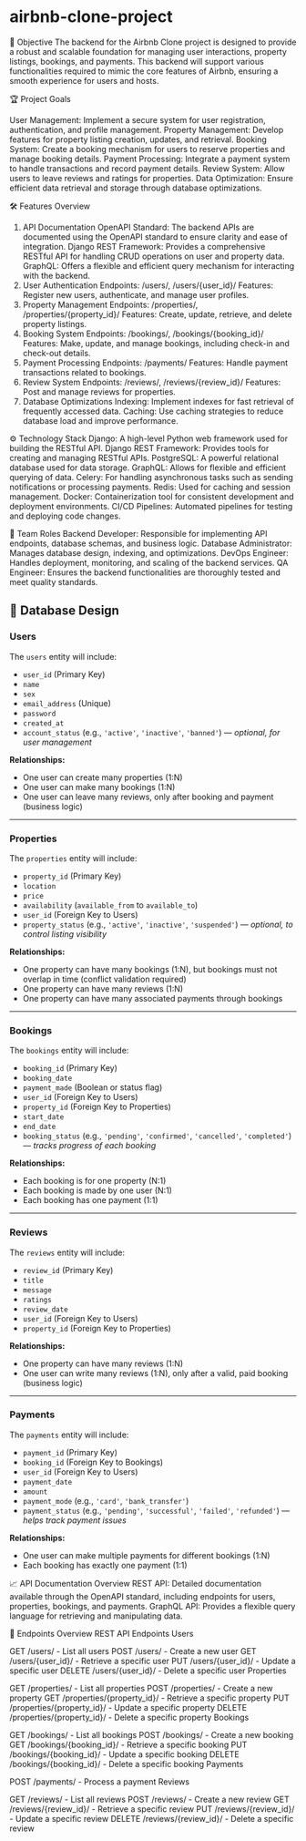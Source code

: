 # airbnb-clone-project

🚀 Objective
The backend for the Airbnb Clone project is designed to provide a robust and scalable foundation for managing user interactions, property listings, bookings, and payments. This backend will support various functionalities required to mimic the core features of Airbnb, ensuring a smooth experience for users and hosts.

🏆 Project Goals

User Management: Implement a secure system for user registration, authentication, and profile management.
Property Management: Develop features for property listing creation, updates, and retrieval.
Booking System: Create a booking mechanism for users to reserve properties and manage booking details.
Payment Processing: Integrate a payment system to handle transactions and record payment details.
Review System: Allow users to leave reviews and ratings for properties.
Data Optimization: Ensure efficient data retrieval and storage through database optimizations.

🛠️ Features Overview

1. API Documentation
OpenAPI Standard: The backend APIs are documented using the OpenAPI standard to ensure clarity and ease of integration.
Django REST Framework: Provides a comprehensive RESTful API for handling CRUD operations on user and property data.
GraphQL: Offers a flexible and efficient query mechanism for interacting with the backend.
2. User Authentication
Endpoints: /users/, /users/{user_id}/
Features: Register new users, authenticate, and manage user profiles.
3. Property Management
Endpoints: /properties/, /properties/{property_id}/
Features: Create, update, retrieve, and delete property listings.
4. Booking System
Endpoints: /bookings/, /bookings/{booking_id}/
Features: Make, update, and manage bookings, including check-in and check-out details.
5. Payment Processing
Endpoints: /payments/
Features: Handle payment transactions related to bookings.
6. Review System
Endpoints: /reviews/, /reviews/{review_id}/
Features: Post and manage reviews for properties.
7. Database Optimizations
Indexing: Implement indexes for fast retrieval of frequently accessed data.
Caching: Use caching strategies to reduce database load and improve performance.

⚙️ Technology Stack
Django: A high-level Python web framework used for building the RESTful API.
Django REST Framework: Provides tools for creating and managing RESTful APIs.
PostgreSQL: A powerful relational database used for data storage.
GraphQL: Allows for flexible and efficient querying of data.
Celery: For handling asynchronous tasks such as sending notifications or processing payments.
Redis: Used for caching and session management.
Docker: Containerization tool for consistent development and deployment environments.
CI/CD Pipelines: Automated pipelines for testing and deploying code changes.

👥 Team Roles
Backend Developer: Responsible for implementing API endpoints, database schemas, and business logic.
Database Administrator: Manages database design, indexing, and optimizations.
DevOps Engineer: Handles deployment, monitoring, and scaling of the backend services.
QA Engineer: Ensures the backend functionalities are thoroughly tested and meet quality standards.
## 🧑 Database Design

### Users
The `users` entity will include:
- `user_id` (Primary Key)
- `name`
- `sex`
- `email_address` (Unique)
- `password`
- `created_at`
- `account_status` (e.g., `'active'`, `'inactive'`, `'banned'`) — *optional, for user management*

**Relationships:**
- One user can create many properties (1:N)
- One user can make many bookings (1:N)
- One user can leave many reviews, only after booking and payment (business logic)

---

### Properties
The `properties` entity will include:
- `property_id` (Primary Key)
- `location`
- `price`
- `availability` (`available_from` to `available_to`)
- `user_id` (Foreign Key to Users)
- `property_status` (e.g., `'active'`, `'inactive'`, `'suspended'`) — *optional, to control listing visibility*

**Relationships:**
- One property can have many bookings (1:N), but bookings must not overlap in time (conflict validation required)
- One property can have many reviews (1:N)
- One property can have many associated payments through bookings

---

### Bookings
The `bookings` entity will include:
- `booking_id` (Primary Key)
- `booking_date`
- `payment_made` (Boolean or status flag)
- `user_id` (Foreign Key to Users)
- `property_id` (Foreign Key to Properties)
- `start_date`
- `end_date`
- `booking_status` (e.g., `'pending'`, `'confirmed'`, `'cancelled'`, `'completed'`) — *tracks progress of each booking*

**Relationships:**
- Each booking is for one property (N:1)
- Each booking is made by one user (N:1)
- Each booking has one payment (1:1)

---

### Reviews
The `reviews` entity will include:
- `review_id` (Primary Key)
- `title`
- `message`
- `ratings`
- `review_date`
- `user_id` (Foreign Key to Users)
- `property_id` (Foreign Key to Properties)

**Relationships:**
- One property can have many reviews (1:N)
- One user can write many reviews (1:N), only after a valid, paid booking (business logic)

---

### Payments
The `payments` entity will include:
- `payment_id` (Primary Key)
- `booking_id` (Foreign Key to Bookings)
- `user_id` (Foreign Key to Users)
- `payment_date`
- `amount`
- `payment_mode` (e.g., `'card'`, `'bank_transfer'`)
- `payment_status` (e.g., `'pending'`, `'successful'`, `'failed'`, `'refunded'`) — *helps track payment issues*

**Relationships:**
- One user can make multiple payments for different bookings (1:N)
- Each booking has exactly one payment (1:1)

📈 API Documentation Overview
REST API: Detailed documentation available through the OpenAPI standard, including endpoints for users, properties, bookings, and payments.
GraphQL API: Provides a flexible query language for retrieving and manipulating data.

📌 Endpoints Overview
REST API Endpoints
Users

GET /users/ - List all users
POST /users/ - Create a new user
GET /users/{user_id}/ - Retrieve a specific user
PUT /users/{user_id}/ - Update a specific user
DELETE /users/{user_id}/ - Delete a specific user
Properties

GET /properties/ - List all properties
POST /properties/ - Create a new property
GET /properties/{property_id}/ - Retrieve a specific property
PUT /properties/{property_id}/ - Update a specific property
DELETE /properties/{property_id}/ - Delete a specific property
Bookings

GET /bookings/ - List all bookings
POST /bookings/ - Create a new booking
GET /bookings/{booking_id}/ - Retrieve a specific booking
PUT /bookings/{booking_id}/ - Update a specific booking
DELETE /bookings/{booking_id}/ - Delete a specific booking
Payments

POST /payments/ - Process a payment
Reviews

GET /reviews/ - List all reviews
POST /reviews/ - Create a new review
GET /reviews/{review_id}/ - Retrieve a specific review
PUT /reviews/{review_id}/ - Update a specific review
DELETE /reviews/{review_id}/ - Delete a specific review
